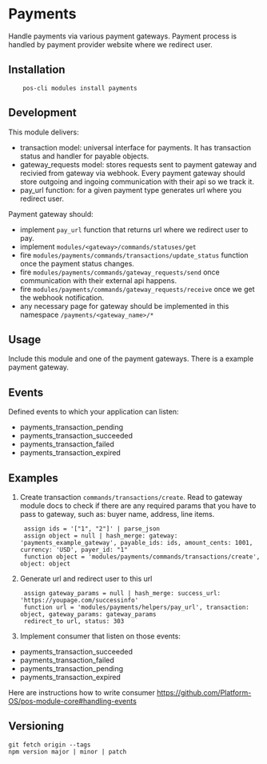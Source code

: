 # Payments

Handle payments via various payment gateways. Payment process is handled by payment provider website where we redirect user.

## Installation

        pos-cli modules install payments

## Development

This module delivers:
- transaction model: universal interface for payments. It has transaction status and handler for payable objects.
- gateway_requests model: stores requests sent to payment gateway and recivied from gateway via webhook. Every payment gateway should store outgoing and ingoing communication with their api so we track it.
- pay_url function: for a given payment type generates url where you redirect user.

Payment gateway should:
- implement `pay_url` function that returns url where we redirect user to pay.
- implement `modules/<gateway>/commands/statuses/get`
- fire `modules/payments/commands/transactions/update_status` function once the payment status changes.
- fire `modules/payments/commands/gateway_requests/send` once communication with their external api happens.
- fire `modules/payments/commands/gateway_requests/receive` once we get the webhook notification.
- any necessary page for gateway should be implemented in this namespace `/payments/<gateway_name>/*`

## Usage

Include this module and one of the payment gateways. There is a example payment gateway.

## Events

Defined events to which your application can listen:
- payments_transaction_pending
- payments_transaction_succeeded
- payments_transaction_failed
- payments_transaction_expired

## Examples

1. Create transaction `commands/transactions/create`. Read to gateway module docs to check if there are any required params that you have to pass to gateway, such as: buyer name, address, line items.


        assign ids = '["1", "2"]' | parse_json
        assign object = null | hash_merge: gateway: 'payments_example_gateway', payable_ids: ids, amount_cents: 1001, currency: 'USD', payer_id: "1"
        function object = 'modules/payments/commands/transactions/create', object: object

2. Generate url and redirect user to this url

        assign gateway_params = null | hash_merge: success_url: 'https://youpage.com/successinfo'
        function url = 'modules/payments/helpers/pay_url', transaction: object, gateway_params: gateway_params
        redirect_to url, status: 303

3. Implement consumer that listen on those events:
- payments_transaction_succeeded
- payments_transaction_failed
- payments_transaction_pending
- payments_transaction_expired

Here are instructions how to write consumer https://github.com/Platform-OS/pos-module-core#handling-events

## Versioning

```
git fetch origin --tags
npm version major | minor | patch
```
